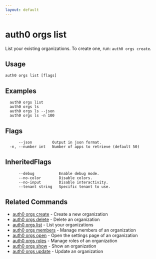 ```yaml
---
layout: default
---
```

# auth0 orgs list

List your existing organizations. To create one, run: `auth0 orgs create`.

## Usage
```
auth0 orgs list [flags]
```

## Examples

```
  auth0 orgs list
  auth0 orgs ls
  auth0 orgs ls --json
  auth0 orgs ls -n 100
```


## Flags

```
      --json         Output in json format.
  -n, --number int   Number of apps to retrieve (default 50)
```


## InheritedFlags

```
      --debug           Enable debug mode.
      --no-color        Disable colors.
      --no-input        Disable interactivity.
      --tenant string   Specific tenant to use.
```


## Related Commands

- [auth0 orgs create](auth0_orgs_create.md) - Create a new organization
- [auth0 orgs delete](auth0_orgs_delete.md) - Delete an organization
- [auth0 orgs list](auth0_orgs_list.md) - List your organizations
- [auth0 orgs members](auth0_orgs_members.md) - Manage members of an organization
- [auth0 orgs open](auth0_orgs_open.md) - Open the settings page of an organization
- [auth0 orgs roles](auth0_orgs_roles.md) - Manage roles of an organization
- [auth0 orgs show](auth0_orgs_show.md) - Show an organization
- [auth0 orgs update](auth0_orgs_update.md) - Update an organization


